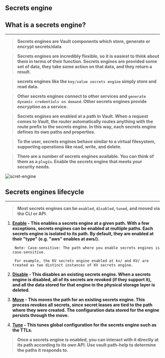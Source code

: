 ## Secrets engine

## What is a secrets engine?
---
> **Secrets engines are Vault components which store, generate or encrypt secrets/data** 

> **Secrets engines are incredibly flexible, so it is easiest to think about them in terms of their function. Secrets engines are provided some set of data, they take some action on that data, and they return a result.**

> **secrets engines like the `key/value secrets engine` simply store and read data.**

> **Other secrets engines connect to other services and `generate dynamic credentials on demand`. Other secrets engines provide encryption as a service.**

> **Secrets engines are enabled at a path in Vault. When a request comes to Vault, the router automatically routes anything with the route prefix to the secrets engine. In this way, each secrets engine defines its own paths and properties.** 

> **To the user, secrets engines behave similar to a virtual filesystem, supporting operations like read, write, and delete.**

> **There are a number of secrets engines available. You can think of them as a `plugin`. Enable the secrets engine that meets your security needs.**

![scret-engine](https://github.com/lerndevops/kubernetes-security/blob/main/img/vault.png)

## Secrets engines lifecycle
---
> **Most secrets engines can be `enabled`, `disabled`, `tuned`, and moved via the CLI or API.**

1) **[Enable](https://developer.hashicorp.com/vault/docs/commands/secrets/enable) - This enables a secrets engine at a given path. With a few exceptions, secrets engines can be enabled at multiple paths. Each secrets engine is isolated to its path. By default, they are enabled at their "type" (e.g. "aws" enables at aws/).**
   ```
    Note: Case-sensitive: The path where you enable secrets engines is case-sensitive. 

    For example, the KV secrets engine enabled at kv/ and KV/ are treated as two distinct instances of KV secrets engine.
   ```

2) **[Disable](https://developer.hashicorp.com/vault/docs/commands/secrets/disable) - This disables an existing secrets engine. When a secrets engine is disabled, all of its secrets are revoked (if they support it), and all the data stored for that engine in the physical storage layer is deleted.**

3) **[Move](https://developer.hashicorp.com/vault/docs/commands/secrets/move) - This moves the path for an existing secrets engine. This process revokes all secrets, since secret leases are tied to the path where they were created. The configuration data stored for the engine persists through the move.**

4) **[Tune](https://developer.hashicorp.com/vault/docs/commands/secrets/tune) - This tunes global configuration for the secrets engine such as the TTLs.**

> **Once a secrets engine is enabled, you can interact with it directly at its path according to its own API. Use vault path-help to determine the paths it responds to.**